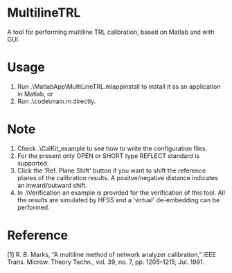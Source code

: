 # MultilineTRL
A tool for performing multiline TRL calibration, based on Matlab and with GUI.

# Usage
1. Run .\MatlabApp\MultiLineTRL.mlappinstall to install it as an application in Matlab, or
2. Run .\code\main.m directly.

# Note
1. Check .\CalKit_example to see how to write the configuration files.
2. For the present only OPEN or SHORT type REFLECT standard is supported.
3. Click the 'Ref. Plane Shift' button if you want to shift the reference planes of the calibration results. A positve/negative distance indicates an inward/outward shift.
4. In .\Verification an example is provided for the verification of this tool. All the results are simulated by HFSS and a 'virtual' de-embedding can be performed.

# Reference
[1] R. B. Marks, “A multiline method of network analyzer calibration,” IEEE Trans. Microw. Theory Techn., vol. 39, no. 7, pp. 1205–1215, Jul. 1991.